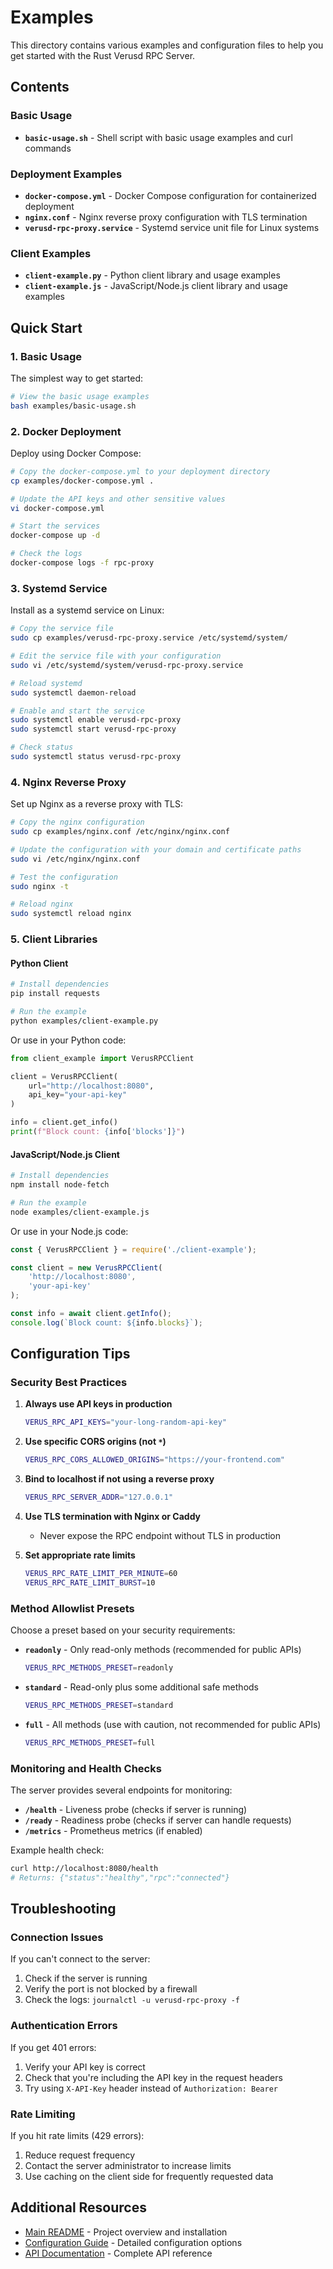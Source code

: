 # Examples

This directory contains various examples and configuration files to help you get started with the Rust Verusd RPC Server.

## Contents

### Basic Usage
- **`basic-usage.sh`** - Shell script with basic usage examples and curl commands

### Deployment Examples
- **`docker-compose.yml`** - Docker Compose configuration for containerized deployment
- **`nginx.conf`** - Nginx reverse proxy configuration with TLS termination
- **`verusd-rpc-proxy.service`** - Systemd service unit file for Linux systems

### Client Examples
- **`client-example.py`** - Python client library and usage examples
- **`client-example.js`** - JavaScript/Node.js client library and usage examples

## Quick Start

### 1. Basic Usage

The simplest way to get started:

```bash
# View the basic usage examples
bash examples/basic-usage.sh
```

### 2. Docker Deployment

Deploy using Docker Compose:

```bash
# Copy the docker-compose.yml to your deployment directory
cp examples/docker-compose.yml .

# Update the API keys and other sensitive values
vi docker-compose.yml

# Start the services
docker-compose up -d

# Check the logs
docker-compose logs -f rpc-proxy
```

### 3. Systemd Service

Install as a systemd service on Linux:

```bash
# Copy the service file
sudo cp examples/verusd-rpc-proxy.service /etc/systemd/system/

# Edit the service file with your configuration
sudo vi /etc/systemd/system/verusd-rpc-proxy.service

# Reload systemd
sudo systemctl daemon-reload

# Enable and start the service
sudo systemctl enable verusd-rpc-proxy
sudo systemctl start verusd-rpc-proxy

# Check status
sudo systemctl status verusd-rpc-proxy
```

### 4. Nginx Reverse Proxy

Set up Nginx as a reverse proxy with TLS:

```bash
# Copy the nginx configuration
sudo cp examples/nginx.conf /etc/nginx/nginx.conf

# Update the configuration with your domain and certificate paths
sudo vi /etc/nginx/nginx.conf

# Test the configuration
sudo nginx -t

# Reload nginx
sudo systemctl reload nginx
```

### 5. Client Libraries

#### Python Client

```bash
# Install dependencies
pip install requests

# Run the example
python examples/client-example.py
```

Or use in your Python code:

```python
from client_example import VerusRPCClient

client = VerusRPCClient(
    url="http://localhost:8080",
    api_key="your-api-key"
)

info = client.get_info()
print(f"Block count: {info['blocks']}")
```

#### JavaScript/Node.js Client

```bash
# Install dependencies
npm install node-fetch

# Run the example
node examples/client-example.js
```

Or use in your Node.js code:

```javascript
const { VerusRPCClient } = require('./client-example');

const client = new VerusRPCClient(
    'http://localhost:8080',
    'your-api-key'
);

const info = await client.getInfo();
console.log(`Block count: ${info.blocks}`);
```

## Configuration Tips

### Security Best Practices

1. **Always use API keys in production**
   ```bash
   VERUS_RPC_API_KEYS="your-long-random-api-key"
   ```

2. **Use specific CORS origins (not `*`)**
   ```bash
   VERUS_RPC_CORS_ALLOWED_ORIGINS="https://your-frontend.com"
   ```

3. **Bind to localhost if not using a reverse proxy**
   ```bash
   VERUS_RPC_SERVER_ADDR="127.0.0.1"
   ```

4. **Use TLS termination with Nginx or Caddy**
   - Never expose the RPC endpoint without TLS in production

5. **Set appropriate rate limits**
   ```bash
   VERUS_RPC_RATE_LIMIT_PER_MINUTE=60
   VERUS_RPC_RATE_LIMIT_BURST=10
   ```

### Method Allowlist Presets

Choose a preset based on your security requirements:

- **`readonly`** - Only read-only methods (recommended for public APIs)
  ```bash
  VERUS_RPC_METHODS_PRESET=readonly
  ```

- **`standard`** - Read-only plus some additional safe methods
  ```bash
  VERUS_RPC_METHODS_PRESET=standard
  ```

- **`full`** - All methods (use with caution, not recommended for public APIs)
  ```bash
  VERUS_RPC_METHODS_PRESET=full
  ```

### Monitoring and Health Checks

The server provides several endpoints for monitoring:

- **`/health`** - Liveness probe (checks if server is running)
- **`/ready`** - Readiness probe (checks if server can handle requests)
- **`/metrics`** - Prometheus metrics (if enabled)

Example health check:
```bash
curl http://localhost:8080/health
# Returns: {"status":"healthy","rpc":"connected"}
```

## Troubleshooting

### Connection Issues

If you can't connect to the server:

1. Check if the server is running
2. Verify the port is not blocked by a firewall
3. Check the logs: `journalctl -u verusd-rpc-proxy -f`

### Authentication Errors

If you get 401 errors:

1. Verify your API key is correct
2. Check that you're including the API key in the request headers
3. Try using `X-API-Key` header instead of `Authorization: Bearer`

### Rate Limiting

If you hit rate limits (429 errors):

1. Reduce request frequency
2. Contact the server administrator to increase limits
3. Use caching on the client side for frequently requested data

## Additional Resources

- [Main README](../README.md) - Project overview and installation
- [Configuration Guide](../Conf.toml.example) - Detailed configuration options
- [API Documentation](../docs/) - Complete API reference
